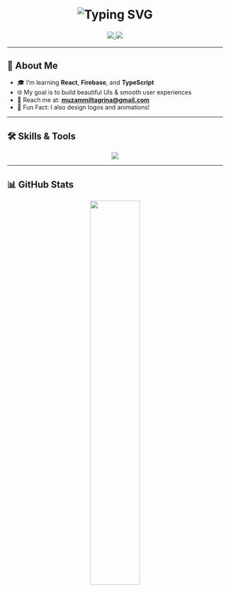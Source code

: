 <h1 align="center">
  <img src="https://readme-typing-svg.demolab.com?font=Fira+Code&size=28&pause=1000&color=F70000&center=true&vCenter=true&width=500&lines=Hi+%F0%9F%91%8B%2C+I'm+Muzammil+Rana;Frontend+Developer+%26+Designer;Creative+Coder+%F0%9F%92%BB" alt="Typing SVG" />
</h1>

<h3 align="center">
  <a href="mailto:muzammiltagrina@gmail.com" target="_blank">
    <img src="https://img.shields.io/badge/Gmail-D14836?style=for-the-badge&logo=gmail&logoColor=white" />
  </a>
  <a href="https://www.instagram.com/mr.muzammil_official333/" target="_blank">
    <img src="https://img.shields.io/badge/Instagram-E4405F?style=for-the-badge&logo=instagram&logoColor=white" />
  </a>
</h3>

---

## 🚀 About Me

- 🎓 I’m learning **React**, **Firebase**, and **TypeScript**
- 🌐 My goal is to build beautiful UIs & smooth user experiences
- 💌 Reach me at: **muzammiltagrina@gmail.com**
- 🧠 Fun Fact: I also design logos and animations!

---

## 🛠️ Skills & Tools

<p align="center">
  <img src="https://skillicons.dev/icons?i=html,css,js,ts,react,firebase,figma,github,vscode&theme=dark" />
</p>

---

## 📊 GitHub Stats

<p align="center">
  <img src="https://github-readme-stats.vercel.app/api?username=muzammilrana&show_icons=true&theme=tokyonight&hide_border=true" width="48%" />
  <img src="https://github-readme-streak-stats.herokuapp.com?user=muzammilrana&theme=tokyonight&

  

